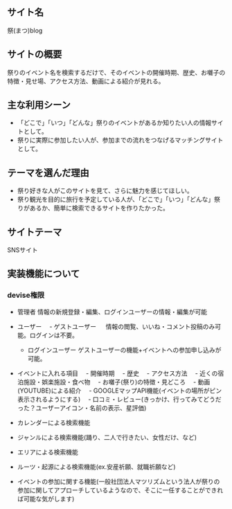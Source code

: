 ## サイト名
祭(まつ)blog

## サイトの概要
祭りのイベント名を検索するだけで、そのイベントの開催時期、歴史、お囃子の特徴・見せ場、アクセス方法、動画による紹介が見れる。

## 主な利用シーン
- 「どこで」「いつ」「どんな」祭りのイベントがあるか知りたい人の情報サイトとして。
- 祭りに実際に参加したい人が、参加までの流れをつなげるマッチングサイトとして。

## テーマを選んだ理由
- 祭り好きな人がこのサイトを見て、さらに魅力を感じてほしい。
- 祭り観光を目的に旅行を予定している人が、「どこで」「いつ」「どんな」祭りがあるか、簡単に検索できるサイトを作りたかった。

## サイトテーマ
SNSサイト

## 実装機能について
### devise権限
- 管理者
情報の新規登録・編集、ログインユーザーの情報・編集が可能

- ユーザー
　- ゲストユーザー
　  情報の閲覧、いいね・コメント投稿のみ可能。ログインは不要。
  - ログインユーザー
    ゲストユーザーの機能+イベントへの参加申し込みが可能。


- イベントに入れる項目
　- 開催時期
　- 歴史
　- アクセス方法
　- 近くの宿泊施設・娯楽施設・食べ物
　- お囃子(祭り)の特徴・見どころ
　- 動画(YOUTUBE)による紹介
　- GOOGLEマップAPI機能(イベントの場所がピン表示されるようにする)
　- 口コミ・レビュー(きっかけ、行ってみてどうだった？ユーザーアイコン・名前の表示、星評価)


- カレンダーによる検索機能

- ジャンルによる検索機能(踊り、二人で行きたい、女性だけ、など)

- エリアによる検索機能

- ルーツ・起源による検索機能(ex.安産祈願、就職祈願など)

- イベントの参加に関する機能(一般社団法人マツリズムという法人が祭りの参加に関してアプローチしているようなので、そこに一任することができれば可能な気がします)
